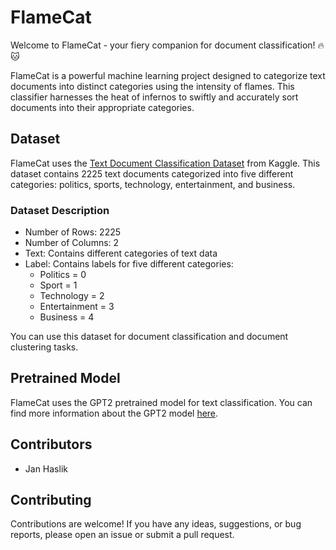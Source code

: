 # FlameCat

Welcome to FlameCat - your fiery companion for document classification! :fire::cat:

FlameCat is a powerful machine learning project designed to categorize text documents into distinct categories using the intensity of flames. This classifier harnesses the heat of infernos to swiftly and accurately sort documents into their appropriate categories.

## Dataset

FlameCat uses the [Text Document Classification Dataset](https://www.kaggle.com/datasets/sunilthite/text-document-classification-dataset) from Kaggle. This dataset contains 2225 text documents categorized into five different categories: politics, sports, technology, entertainment, and business.

### Dataset Description

- Number of Rows: 2225
- Number of Columns: 2
- Text: Contains different categories of text data
- Label: Contains labels for five different categories:
  - Politics = 0
  - Sport = 1
  - Technology = 2
  - Entertainment = 3
  - Business = 4

You can use this dataset for document classification and document clustering tasks.

## Pretrained Model

FlameCat uses the GPT2 pretrained model for text classification. You can find more information about the GPT2 model [here](https://huggingface.co/openai-community/gpt2).

## Contributors

- Jan Haslik

## Contributing

Contributions are welcome! If you have any ideas, suggestions, or bug reports, please open an issue or submit a pull request.
